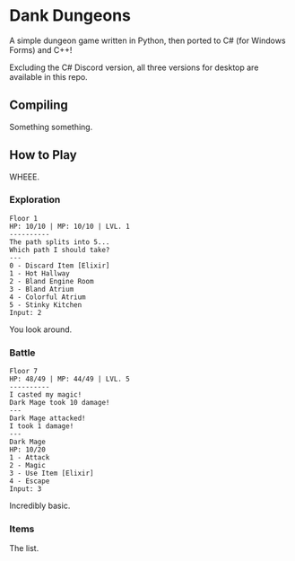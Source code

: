 # Dank Dungeons

A simple dungeon game written in Python, then ported to C# (for Windows Forms) and C++!

Excluding the C# Discord version, all three versions for desktop are available in this repo.

## Compiling

Something something.

## How to Play

WHEEE.

### Exploration

```
Floor 1
HP: 10/10 | MP: 10/10 | LVL. 1
----------
The path splits into 5...
Which path I should take?
---
0 - Discard Item [Elixir]
1 - Hot Hallway
2 - Bland Engine Room
3 - Bland Atrium
4 - Colorful Atrium
5 - Stinky Kitchen
Input: 2
```

You look around.

### Battle

```
Floor 7
HP: 48/49 | MP: 44/49 | LVL. 5
----------
I casted my magic!
Dark Mage took 10 damage!
---
Dark Mage attacked!
I took 1 damage!
---
Dark Mage
HP: 10/20
1 - Attack
2 - Magic
3 - Use Item [Elixir]
4 - Escape
Input: 3
```

Incredibly basic.

### Items

The list.